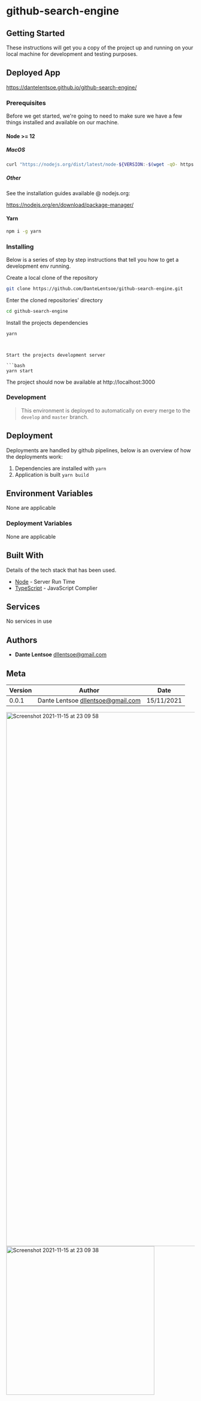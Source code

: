 
# github-search-engine

## Getting Started

These instructions will get you a copy of the project up and running on your local machine for development and testing purposes.

## Deployed App
https://dantelentsoe.github.io/github-search-engine/

### Prerequisites

Before we get started, we're going to need to make sure we have a few things installed and available on our machine.

#### Node >= 12

##### MacOS

```bash
curl "https://nodejs.org/dist/latest/node-${VERSION:-$(wget -qO- https://nodejs.org/dist/latest/ | sed -nE 's|.*>node-(.*)\.pkg</a>.*|\1|p')}.pkg" > "$HOME/Downloads/node-latest.pkg" && sudo installer -store -pkg "$HOME/Downloads/node-latest.pkg" -target "/"
```

##### Other

See the installation guides available @ nodejs.org:

https://nodejs.org/en/download/package-manager/

#### Yarn

```bash
npm i -g yarn
```

### Installing

Below is a series of step by step instructions that tell you how to get a development env running.

Create a local clone of the repository

```bash
git clone https://github.com/DanteLentsoe/github-search-engine.git
```

Enter the cloned repositories' directory

```bash
cd github-search-engine
```

Install the projects dependencies

```bash
yarn
```

````


Start the projects development server

```bash
yarn start
````

The project should now be available at http://localhost:3000

### Development

> This environment is deployed to automatically on every merge to the `develop` and `master` branch.

## Deployment

Deployments are handled by github pipelines, below is an overview of how the deployments work:

1. Dependencies are installed with `yarn`
2. Application is built `yarn build`

## Environment Variables

None are applicable

### Deployment Variables

None are applicable

## Built With

Details of the tech stack that has been used.

- [Node](https://nodejs.org) - Server Run Time
- [TypeScript](https://www.typescriptlang.org/) - JavaScript Complier

## Services

No services in use

## Authors

- **Dante Lentsoe** <dllentsoe@gmail.com>

## Meta

| Version | Author                              | Date       |
| ------- | ----------------------------------- | ---------- |
| 0.0.1   | Dante Lentsoe <dllentsoe@gmail.com> | 15/11/2021 |


<img width="1423" alt="Screenshot 2021-11-15 at 23 09 58" src="https://user-images.githubusercontent.com/65385487/141856875-9913bc61-d4e5-44fc-aabb-e3810a96fbd1.png">
<img width="396" alt="Screenshot 2021-11-15 at 23 09 38" src="https://user-images.githubusercontent.com/65385487/141856863-5560b37d-28ce-4fde-98be-b83a5c8627ca.png">
